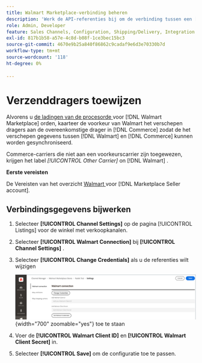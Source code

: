 ```yaml
---
title: Walmart Marketplace-verbinding beheren
description: 'Werk de API-referenties bij om de verbinding tussen een [DNL!] te autoriseren Commerce] opslagmening en de  [!DNL Walmart Marketplace]. The connection is required to connect [!DNL Commerce]  productlijsten en synchroniseer inventaris, prijs, orde, en het verschepen gegevens tussen  [!DNL Commerce]  en de Maroom van het Las.'
role: Admin, Developer
feature: Sales Channels, Configuration, Shipping/Delivery, Integration
exl-id: 817b1b58-a57e-4c8d-b08f-1ce3bec15bc3
source-git-commit: 4670e9b25a840f86862c9cadaf9e6d3e70330b7d
workflow-type: tm+mt
source-wordcount: '118'
ht-degree: 0%

---
```


# Verzenddragers toewijzen

Alvorens u [ de ladingen van de procesorde ](process-orders.md#ship-an-order) voor [!DNL Walmart Marketplace] orden, kaarteer de voorkeur van Walmart het verschepen dragers aan de overeenkomstige drager in [!DNL Commerce] zodat de het verschepen gegevens tussen [!DNL Walmart] en [!DNL Commerce] kunnen worden gesynchroniseerd.

Commerce-carriers die niet aan een voorkeurscarrier zijn toegewezen, krijgen het label *[!UICONTROL Other Carrier]* on [!DNL Walmart] .

**Eerste vereisten**

De Vereisten van het overzicht [ Walmart ](walmart-requirements.md) voor [!DNL Marketplace Seller account].

## Verbindingsgegevens bijwerken

1. Selecteer **[!UICONTROL Channel Settings]** op de pagina [!UICONTROL Listings] voor de winkel met verkoopkanalen.

1. Selecteer **[!UICONTROL Walmart Connection]** bij **[!UICONTROL Channel Settings]** .

1. Selecteer **[!UICONTROL Change Credentials]** als u de referenties wilt wijzigen

   ![ Update de Marm API geloofsbrieven om verbinding ](assets/update-connection-credentials.png){width="700" zoomable="yes"} toe te staan

1. Voer de **[!UICONTROL Walmart Client ID]** en **[!UICONTROL Walmart Client Secret]** in.

1. Selecteer **[!UICONTROL Save]** om de configuratie toe te passen.
